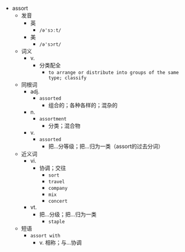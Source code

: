 - assort
  - 发音
    - 英
      - `/ə'sɔːt/`
    - 美
      - `/ə'sɔrt/`
  - 词义
    - v.
      - 分类配全
        - `to arrange or distribute into groups of the same type; classify `
  - 同根词
    - adj.
      - `assorted`
        - 组合的；各种各样的；混杂的
    - n.
      - `assortment`
        - 分类；混合物
    - v.
      - `assorted`
        - 把…分等级；把…归为一类（assort的过去分词）
  - 近义词
    - vi.
      - 协调；交往
        - `sort`
        - `travel`
        - `company`
        - `mix`
        - `concert`
    - vt.
      - 把…分级；把…归为一类
        - `staple`
  - 短语
    - `assort with`
      - v. 相称；与…协调 
